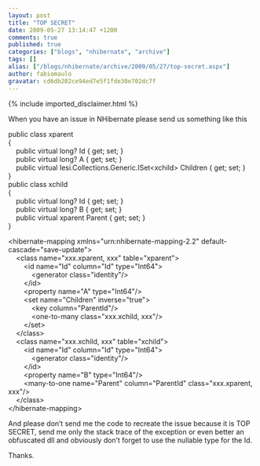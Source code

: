 ```yaml
---
layout: post
title: "TOP SECRET"
date: 2009-05-27 13:14:47 +1200
comments: true
published: true
categories: ["blogs", "nhibernate", "archive"]
tags: []
alias: ["/blogs/nhibernate/archive/2009/05/27/top-secret.aspx"]
author: fabiomaulo
gravatar: cd6db202ce94ed7e5f1fde30e702dc7f
---
```

{% include imported_disclaimer.html %}
<p>When you have an issue in NHibernate please send us something like this</p>  <p>public class xparent    <br />{     <br />&#160;&#160;&#160; public virtual long? Id { get; set; }     <br />&#160;&#160;&#160; public virtual long? A { get; set; }     <br />&#160;&#160;&#160; public virtual Iesi.Collections.Generic.ISet&lt;xchild&gt; Children { get; set; }     <br />}     <br />public class xchild     <br />{     <br />&#160;&#160;&#160; public virtual long? Id { get; set; }     <br />&#160;&#160;&#160; public virtual long? B { get; set; }     <br />&#160;&#160;&#160; public virtual xparent Parent { get; set; }     <br />}</p>  <p>&lt;hibernate-mapping xmlns=&quot;urn:nhibernate-mapping-2.2&quot; default-cascade=&quot;save-update&quot;&gt;    <br />&#160;&#160;&#160; &lt;class name=&quot;xxx.xparent, xxx&quot; table=&quot;xparent&quot;&gt;     <br />&#160;&#160;&#160;&#160;&#160;&#160;&#160; &lt;id name=&quot;Id&quot; column=&quot;Id&quot; type=&quot;Int64&quot;&gt;     <br />&#160;&#160;&#160;&#160;&#160;&#160;&#160;&#160;&#160;&#160;&#160; &lt;generator class=&quot;identity&quot;/&gt;     <br />&#160;&#160;&#160;&#160;&#160;&#160;&#160; &lt;/id&gt;     <br />&#160;&#160;&#160;&#160;&#160;&#160;&#160; &lt;property name=&quot;A&quot; type=&quot;Int64&quot;/&gt;     <br />&#160;&#160;&#160;&#160;&#160;&#160;&#160; &lt;set name=&quot;Children&quot; inverse=&quot;true&quot;&gt;     <br />&#160;&#160;&#160;&#160;&#160;&#160;&#160;&#160;&#160;&#160;&#160; &lt;key column=&quot;ParentId&quot;/&gt;     <br />&#160;&#160;&#160;&#160;&#160;&#160;&#160;&#160;&#160;&#160;&#160; &lt;one-to-many class=&quot;xxx.xchild, xxx&quot;/&gt;     <br />&#160;&#160;&#160;&#160;&#160;&#160;&#160; &lt;/set&gt;     <br />&#160;&#160;&#160; &lt;/class&gt;     <br />&#160;&#160;&#160; &lt;class name=&quot;xxx.xchild, xxx&quot; table=&quot;xchild&quot;&gt;     <br />&#160;&#160;&#160;&#160;&#160;&#160;&#160; &lt;id name=&quot;Id&quot; column=&quot;Id&quot; type=&quot;Int64&quot;&gt;     <br />&#160;&#160;&#160;&#160;&#160;&#160;&#160;&#160;&#160;&#160;&#160; &lt;generator class=&quot;identity&quot;/&gt;     <br />&#160;&#160;&#160;&#160;&#160;&#160;&#160; &lt;/id&gt;     <br />&#160;&#160;&#160;&#160;&#160;&#160;&#160; &lt;property name=&quot;B&quot; type=&quot;Int64&quot;/&gt;     <br />&#160;&#160;&#160;&#160;&#160;&#160;&#160; &lt;many-to-one name=&quot;Parent&quot; column=&quot;ParentId&quot; class=&quot;xxx.xparent, xxx&quot;/&gt;     <br />&#160;&#160;&#160; &lt;/class&gt;     <br />&lt;/hibernate-mapping&gt;</p>  <p>And please don’t send me the code to recreate the issue because it is TOP SECRET, send me only the stack trace of the exception or even better an obfuscated dll and obviously don’t forget to use the nullable type for the Id.</p>  <p>Thanks. </p>
